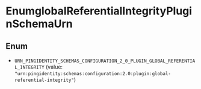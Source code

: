 

# EnumglobalReferentialIntegrityPluginSchemaUrn

## Enum


* `URN_PINGIDENTITY_SCHEMAS_CONFIGURATION_2_0_PLUGIN_GLOBAL_REFERENTIAL_INTEGRITY` (value: `"urn:pingidentity:schemas:configuration:2.0:plugin:global-referential-integrity"`)



